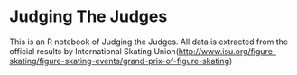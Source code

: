 # Judging The Judges
This is an R notebook of Judging the Judges.
All data is extracted from the official results by International Skating Union(http://www.isu.org/figure-skating/figure-skating-events/grand-prix-of-figure-skating)
